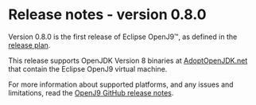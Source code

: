 <!--
* Copyright (c) 2017, 2023 IBM Corp. and others
*
* This program and the accompanying materials are made
* available under the terms of the Eclipse Public License 2.0
* which accompanies this distribution and is available at
* https://www.eclipse.org/legal/epl-2.0/ or the Apache
* License, Version 2.0 which accompanies this distribution and
* is available at https://www.apache.org/licenses/LICENSE-2.0.
*
* This Source Code may also be made available under the
* following Secondary Licenses when the conditions for such
* availability set forth in the Eclipse Public License, v. 2.0
* are satisfied: GNU General Public License, version 2 with
* the GNU Classpath Exception [1] and GNU General Public
* License, version 2 with the OpenJDK Assembly Exception [2].
*
* [1] https://www.gnu.org/software/classpath/license.html
* [2] https://openjdk.org/legal/assembly-exception.html
*
* SPDX-License-Identifier: EPL-2.0 OR Apache-2.0 OR GPL-2.0-only WITH Classpath-exception-2.0 OR GPL-2.0-only WITH OpenJDK-assembly-exception-1.0
-->

# Release notes - version 0.8.0

Version 0.8.0 is the first release of Eclipse OpenJ9&trade;, as defined in the [release plan](https://projects.eclipse.org/projects/technology.openj9/releases/0.8/plan).

This release supports OpenJDK Version 8 binaries at [AdoptOpenJDK.net](https://adoptopenjdk.net/?variant=openjdk8-openj9) that contain the Eclipse OpenJ9 virtual machine.

For more information about supported platforms, and any issues and limitations, read the [OpenJ9 GitHub release notes](https://github.com/eclipse-openj9/openj9/blob/master/doc/release-notes/0.8/0.8.md).



<!-- ==== END OF TOPIC ==== cmdline_general.md ==== -->
